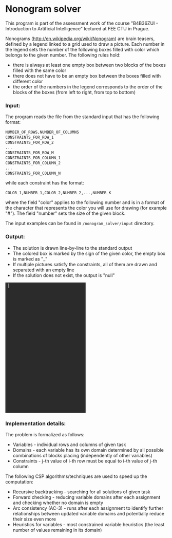 # Nonogram solver

This program is part of the assessment work of the course "B4B36ZUI - Introduction to Artificial Intelligence" lectured at FEE CTU in Prague.

Nonograms (http://en.wikipedia.org/wiki/Nonogram) are brain teasers, defined by a legend linked to a grid used to draw a picture. Each number in the legend sets the number of the following boxes filled with color which belongs to the given number. The following rules hold:

- there is always at least one empty box between two blocks of the boxes filled with the same color
- there does not have to be an empty box between the boxes filled with different color
- the order of the numbers in the legend corresponds to the order of the blocks of the boxes (from left to right, from top to bottom)

### Input:

The program reads the file from the standard input that has the following format:

```
NUMBER_OF_ROWS,NUMBER_OF_COLUMNS
CONSTRAINTS_FOR_ROW_1
CONSTRAINTS_FOR_ROW_2
...
CONSTRAINTS_FOR_ROW_M
CONSTRAINTS_FOR_COLUMN_1
CONSTRAINTS_FOR_COLUMN_2
...
CONSTRAINTS_FOR_COLUMN_N
```

while each constraint has the format:

```
COLOR_1,NUMBER_1,COLOR_2,NUMBER_2,...,NUMBER_K
```

where the field "color" applies to the following number and is in a format of the character that represents the color you will use for drawing (for example "#"). The field "number" sets the size of the given block.

The input examples can be found in `/nonogram_solver/input` directory.

### Output:

- The solution is drawn line-by-line to the standard output
- The colored box is marked by the sign of the given color, the empty box is marked as "_"
- If multiple pictures satisfy the constraints, all of them are drawn and separated with an empty line
- If the solution does not exist, the output is "null"

<img src="https://github.com/valenpe7/nonogram_solver/blob/master/nonogram_solver.gif" align="center" width="250">

### Implementation details:

The problem is formalized as follows:

* Variables - individual rows and columns of given task
* Domains - each variable has its own domain determined by all possible combinations of blocks placing (independently of other variables)
* Constraints - j-th value of i-th row must be equal to i-th value of j-th column

The following CSP algorithms/techniques are used to speed up the computation:

* Recursive backtracking - searching for all solutions of given task
* Forward checking - reducing variable domains after each assignment and checking whether no domain is empty
* Arc consistency (AC-3) - runs after each assignment to identify further relationships between updated variable domains and potentially reduce their size even more
* Heuristics for variables - most constrained variable heuristics (the least number of values remaining in its domain)
